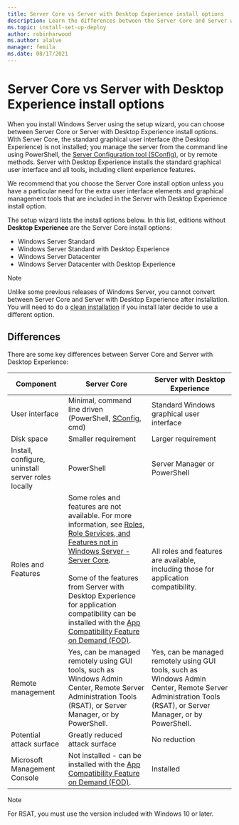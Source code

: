 ```yaml
---
title: Server Core vs Server with Desktop Experience install options
description: Learn the differences between the Server Core and Server with Desktop Experience install options.
ms.topic: install-set-up-deploy
author: robinharwood
ms.author: alalve
manager: femila
ms.date: 08/17/2021
---
```


# Server Core vs Server with Desktop Experience install options

When you install Windows Server using the setup wizard, you can choose between Server Core or Server with Desktop Experience install options. With Server Core, the standard graphical user interface (the Desktop Experience) is not installed; you manage the server from the command line using PowerShell, the [Server Configuration tool (SConfig)](../administration/server-core/server-core-sconfig.md), or by remote methods. Server with Desktop Experience installs the standard graphical user interface and all tools, including client experience features.

We recommend that you choose the Server Core install option unless you have a particular need for the extra user interface elements and graphical management tools that are included in the Server with Desktop Experience install option.

The setup wizard lists the install options below. In this list, editions without **Desktop Experience** are the Server Core install options:

- Windows Server Standard
- Windows Server Standard with Desktop Experience
- Windows Server Datacenter
- Windows Server Datacenter with Desktop Experience

> [!NOTE]
> Unlike some previous releases of Windows Server, you cannot convert between Server Core and Server with Desktop Experience after installation. You will need to do a [clean installation](install-upgrade-migrate.md) if you install later decide to use a different option.

## Differences

There are some key differences between Server Core and Server with Desktop Experience:

| Component | Server Core | Server with Desktop Experience |
|--|--|--|
| User interface | Minimal, command line driven (PowerShell, [SConfig](../administration/server-core/server-core-sconfig.md), cmd) | Standard Windows graphical user interface |
| Disk space | Smaller requirement | Larger requirement |
| Install, configure, uninstall server roles locally | PowerShell | Server Manager or PowerShell |
| Roles and Features | Some roles and features are not available. For more information, see [Roles, Role Services, and Features not in Windows Server - Server Core](../administration/server-core/server-core-removed-roles.md).<br /><br />Some of the features from Server with Desktop Experience for application compatibility can be installed with the [App Compatibility Feature on Demand (FOD)](server-core-app-compatibility-feature-on-demand.md). | All roles and features are available, including those for application compatibility. |
| Remote management | Yes, can be managed remotely using GUI tools, such as Windows Admin Center, Remote Server Administration Tools (RSAT), or Server Manager, or by PowerShell. | Yes, can be managed remotely using GUI tools, such as Windows Admin Center, Remote Server Administration Tools (RSAT), or Server Manager, or by PowerShell. |
| Potential attack surface | Greatly reduced attack surface | No reduction |
| Microsoft Management Console | Not installed - can be installed with the [App Compatibility Feature on Demand (FOD)](server-core-app-compatibility-feature-on-demand.md). | Installed |

> [!NOTE]
> For RSAT, you must use the version included with Windows 10 or later.
